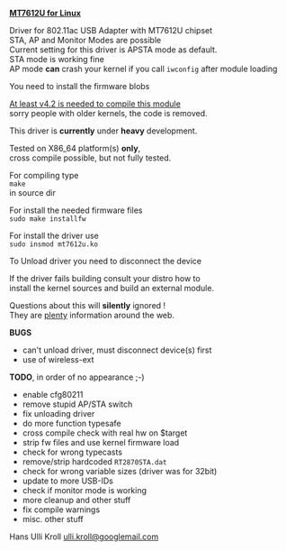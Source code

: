 <u>**MT7612U for Linux**</u>

Driver for 802.11ac USB Adapter with MT7612U chipset  
STA, AP and Monitor Modes are possible  
Current setting for this driver is APSTA mode as default.  
STA mode is working fine  
AP mode **can** crash your kernel if you call `iwconfig` after module loading

You need to install the firmware blobs

<u>At least v4.2 is needed to compile this module</u>  
sorry people with older kernels, the code is removed.

This driver is **currently** under **heavy** development.  

Tested on X86_64 platform(s) **only**,  
cross compile possible, but not fully tested.  

For compiling type  
`make`  
in source dir  

For install the needed firmware files  
`sudo make installfw`

For install the driver use  
`sudo insmod mt7612u.ko`  

To Unload driver you need to disconnect the device

If the driver fails building consult your distro how to  
install the kernel sources and build an external module.
  
Questions about this will **silently** ignored !  
They are <u>plenty</u> information around the web.  

**BUGS**  
- can't unload driver, must disconnect device(s) first  
- use of wireless-ext
  

**TODO**, in order of no appearance ;-)  
- enable cfg80211  
- remove stupid AP/STA switch  
- fix unloading driver  
- do more function typesafe  
- cross compile check with real hw on $target  
- strip fw files and use kernel firmware load  
- check for wrong typecasts  
- remove/strip hardcoded `RT2870STA.dat`  
- check for wrong variable sizes (driver was for 32bit)  
- update to more USB-IDs  
- check if monitor mode is working  
- more cleanup and other stuff  
- fix compile warnings  
- misc. other stuff  


Hans Ulli Kroll <ulli.kroll@googlemail.com>




